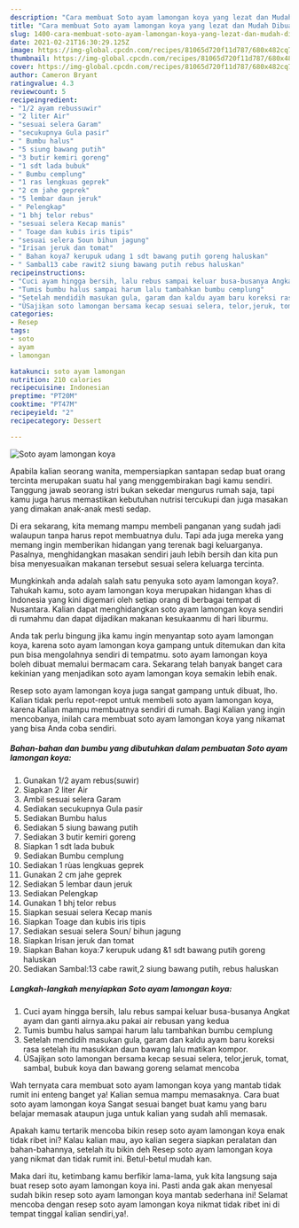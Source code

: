 ```yaml
---
description: "Cara membuat Soto ayam lamongan koya yang lezat dan Mudah Dibuat"
title: "Cara membuat Soto ayam lamongan koya yang lezat dan Mudah Dibuat"
slug: 1400-cara-membuat-soto-ayam-lamongan-koya-yang-lezat-dan-mudah-dibuat
date: 2021-02-21T16:30:29.125Z
image: https://img-global.cpcdn.com/recipes/81065d720f11d787/680x482cq70/soto-ayam-lamongan-koya-foto-resep-utama.jpg
thumbnail: https://img-global.cpcdn.com/recipes/81065d720f11d787/680x482cq70/soto-ayam-lamongan-koya-foto-resep-utama.jpg
cover: https://img-global.cpcdn.com/recipes/81065d720f11d787/680x482cq70/soto-ayam-lamongan-koya-foto-resep-utama.jpg
author: Cameron Bryant
ratingvalue: 4.3
reviewcount: 5
recipeingredient:
- "1/2 ayam rebussuwir"
- "2 liter Air"
- "sesuai selera Garam"
- "secukupnya Gula pasir"
- " Bumbu halus"
- "5 siung bawang putih"
- "3 butir kemiri goreng"
- "1 sdt lada bubuk"
- " Bumbu cemplung"
- "1 ras lengkuas geprek"
- "2 cm jahe geprek"
- "5 lembar daun jeruk"
- " Pelengkap"
- "1 bhj telor rebus"
- "sesuai selera Kecap manis"
- " Toage dan kubis iris tipis"
- "sesuai selera Soun bihun jagung"
- "Irisan jeruk dan tomat"
- " Bahan koya7 kerupuk udang 1 sdt bawang putih goreng haluskan"
- " Sambal13 cabe rawit2 siung bawang putih rebus haluskan"
recipeinstructions:
- "Cuci ayam hingga bersih, lalu rebus sampai keluar busa-busanya Angkat ayam dan ganti airnya.aku pakai air rebusan yang kedua"
- "Tumis bumbu halus sampai harum lalu tambahkan bumbu cemplung"
- "Setelah mendidih masukan gula, garam dan kaldu ayam baru koreksi rasa setelah itu masukkan daun bawang lalu matikan kompor."
- "ÙSajiķan soto lamongan bersama kecap sesuai selera, telor,jeruk, tomat, sambal, bubuk koya dan bawang goreng selamat mencoba"
categories:
- Resep
tags:
- soto
- ayam
- lamongan

katakunci: soto ayam lamongan 
nutrition: 210 calories
recipecuisine: Indonesian
preptime: "PT20M"
cooktime: "PT47M"
recipeyield: "2"
recipecategory: Dessert

---
```



![Soto ayam lamongan koya](https://img-global.cpcdn.com/recipes/81065d720f11d787/680x482cq70/soto-ayam-lamongan-koya-foto-resep-utama.jpg)

Apabila kalian seorang wanita, mempersiapkan santapan sedap buat orang tercinta merupakan suatu hal yang menggembirakan bagi kamu sendiri. Tanggung jawab seorang istri bukan sekedar mengurus rumah saja, tapi kamu juga harus memastikan kebutuhan nutrisi tercukupi dan juga masakan yang dimakan anak-anak mesti sedap.

Di era  sekarang, kita memang mampu membeli panganan yang sudah jadi walaupun tanpa harus repot membuatnya dulu. Tapi ada juga mereka yang memang ingin memberikan hidangan yang terenak bagi keluarganya. Pasalnya, menghidangkan masakan sendiri jauh lebih bersih dan kita pun bisa menyesuaikan makanan tersebut sesuai selera keluarga tercinta. 



Mungkinkah anda adalah salah satu penyuka soto ayam lamongan koya?. Tahukah kamu, soto ayam lamongan koya merupakan hidangan khas di Indonesia yang kini digemari oleh setiap orang di berbagai tempat di Nusantara. Kalian dapat menghidangkan soto ayam lamongan koya sendiri di rumahmu dan dapat dijadikan makanan kesukaanmu di hari liburmu.

Anda tak perlu bingung jika kamu ingin menyantap soto ayam lamongan koya, karena soto ayam lamongan koya gampang untuk ditemukan dan kita pun bisa mengolahnya sendiri di tempatmu. soto ayam lamongan koya boleh dibuat memalui bermacam cara. Sekarang telah banyak banget cara kekinian yang menjadikan soto ayam lamongan koya semakin lebih enak.

Resep soto ayam lamongan koya juga sangat gampang untuk dibuat, lho. Kalian tidak perlu repot-repot untuk membeli soto ayam lamongan koya, karena Kalian mampu membuatnya sendiri di rumah. Bagi Kalian yang ingin mencobanya, inilah cara membuat soto ayam lamongan koya yang nikamat yang bisa Anda coba sendiri.

<!--inarticleads1-->

##### Bahan-bahan dan bumbu yang dibutuhkan dalam pembuatan Soto ayam lamongan koya:

1. Gunakan 1/2 ayam rebus(suwir)
1. Siapkan 2 liter Air
1. Ambil sesuai selera Garam
1. Sediakan secukupnya Gula pasir
1. Sediakan  Bumbu halus
1. Sediakan 5 siung bawang putih
1. Sediakan 3 butir kemiri goreng
1. Siapkan 1 sdt lada bubuk
1. Sediakan  Bumbu cemplung
1. Sediakan 1 rùas lengkuas geprek
1. Gunakan 2 cm jahe geprek
1. Sediakan 5 lembar daun jeruk
1. Sediakan  Pelengkap
1. Gunakan 1 bhj telor rebus
1. Siapkan sesuai selera Kecap manis
1. Siapkan  Toage dan kubis iris tipis
1. Sediakan sesuai selera Soun/ bihun jagung
1. Siapkan Irisan jeruk dan tomat
1. Siapkan  Bahan koya:7 kerupuk udang &amp;1 sdt bawang putih goreng haluskan
1. Sediakan  Sambal:13 cabe rawit,2 siung bawang putih, rebus haluskan




<!--inarticleads2-->

##### Langkah-langkah menyiapkan Soto ayam lamongan koya:

1. Cuci ayam hingga bersih, lalu rebus sampai keluar busa-busanya Angkat ayam dan ganti airnya.aku pakai air rebusan yang kedua
1. Tumis bumbu halus sampai harum lalu tambahkan bumbu cemplung
1. Setelah mendidih masukan gula, garam dan kaldu ayam baru koreksi rasa setelah itu masukkan daun bawang lalu matikan kompor.
1. ÙSajiķan soto lamongan bersama kecap sesuai selera, telor,jeruk, tomat, sambal, bubuk koya dan bawang goreng selamat mencoba




Wah ternyata cara membuat soto ayam lamongan koya yang mantab tidak rumit ini enteng banget ya! Kalian semua mampu memasaknya. Cara buat soto ayam lamongan koya Sangat sesuai banget buat kamu yang baru belajar memasak ataupun juga untuk kalian yang sudah ahli memasak.

Apakah kamu tertarik mencoba bikin resep soto ayam lamongan koya enak tidak ribet ini? Kalau kalian mau, ayo kalian segera siapkan peralatan dan bahan-bahannya, setelah itu bikin deh Resep soto ayam lamongan koya yang nikmat dan tidak rumit ini. Betul-betul mudah kan. 

Maka dari itu, ketimbang kamu berfikir lama-lama, yuk kita langsung saja buat resep soto ayam lamongan koya ini. Pasti anda gak akan menyesal sudah bikin resep soto ayam lamongan koya mantab sederhana ini! Selamat mencoba dengan resep soto ayam lamongan koya nikmat tidak ribet ini di tempat tinggal kalian sendiri,ya!.

